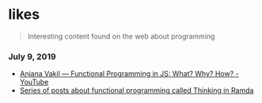 # likes
> Interesting content found on the web about programming

### July 9, 2019 
- [Anjana Vakil — Functional Programming in JS: What? Why? How? - YouTube](https://www.youtube.com/watch?v=qtsbZarFzm8) 
- [Series of posts about functional programming called Thinking in Ramda](http://randycoulman.com/blog/categories/thinking-in-ramda/) 
